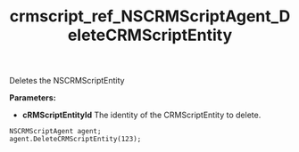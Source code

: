 ﻿---
title: crmscript_ref_NSCRMScriptAgent_DeleteCRMScriptEntity
description: DeleteCRMScriptEntity(Integer cRMScriptEntity);
intellisense: NSCRMScriptAgent.DeleteCRMScriptEntity
keywords: NSCRMScriptAgent,DeleteCRMScriptEntity
so.topic: reference
---

Deletes the NSCRMScriptEntity
  
**Parameters:**
 - **cRMScriptEntityId** The identity of the CRMScriptEntity to delete.

```crmscript
NSCRMScriptAgent agent;
agent.DeleteCRMScriptEntity(123);
```

